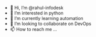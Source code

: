 - 👋 Hi, I’m @rahul-infodesk
- 👀 I’m interested in python
- 🌱 I’m currently learning automation
- 💞️ I’m looking to collaborate on DevOps
- 📫 How to reach me ...

<!---
rahul-infodesk/rahul-infodesk is a ✨ special ✨ repository because its `README.md` (this file) appears on your GitHub profile.
You can click the Preview link to take a look at your changes.
--->
